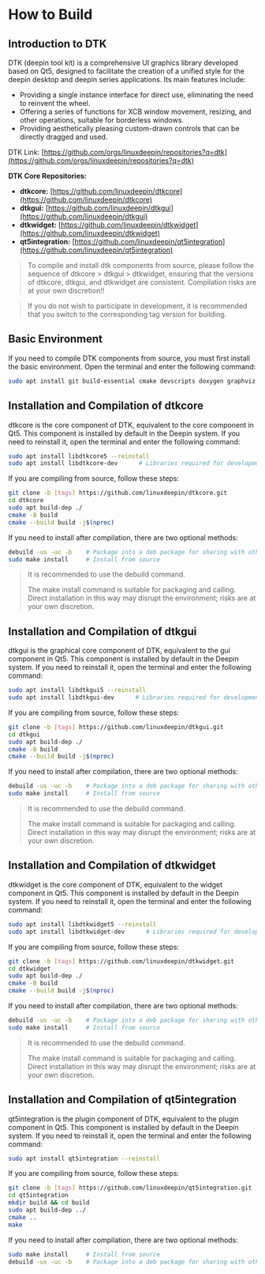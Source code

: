 # How to Build

## Introduction to DTK

DTK (deepin tool kit) is a comprehensive UI graphics library developed based on Qt5, designed to facilitate the creation of a unified style for the deepin desktop and deepin series applications. Its main features include:

- Providing a single instance interface for direct use, eliminating the need to reinvent the wheel.
- Offering a series of functions for XCB window movement, resizing, and other operations, suitable for borderless windows.
- Providing aesthetically pleasing custom-drawn controls that can be directly dragged and used.

DTK Link: [https://github.com/orgs/linuxdeepin/repositories?q=dtk](https://github.com/orgs/linuxdeepin/repositories?q=dtk)

**DTK Core Repositories:**

- **dtkcore:** [https://github.com/linuxdeepin/dtkcore](https://github.com/linuxdeepin/dtkcore)
- **dtkgui:** [https://github.com/linuxdeepin/dtkgui](https://github.com/linuxdeepin/dtkgui)
- **dtkwidget:** [https://github.com/linuxdeepin/dtkwidget](https://github.com/linuxdeepin/dtkwidget)
- **qt5integration:** [https://github.com/linuxdeepin/qt5integration](https://github.com/linuxdeepin/qt5integration)

> To compile and install dtk components from source, please follow the sequence of dtkcore > dtkgui > dtkwidget, ensuring that the versions of dtkcore, dtkgui, and dtkwidget are consistent. Compilation risks are at your own discretion!!

> If you do not wish to participate in development, it is recommended that you switch to the corresponding tag version for building.

## Basic Environment

If you need to compile DTK components from source, you must first install the basic environment. Open the terminal and enter the following command:

```bash
sudo apt install git build-essential cmake devscripts doxygen graphviz
```

## Installation and Compilation of dtkcore

dtkcore is the core component of DTK, equivalent to the core component in Qt5. This component is installed by default in the Deepin system. If you need to reinstall it, open the terminal and enter the following command:

```bash
sudo apt install libdtkcore5 --reinstall
sudo apt install libdtkcore-dev      # Libraries required for development software
```

If you are compiling from source, follow these steps:

```bash
git clone -b [tags] https://github.com/linuxdeepin/dtkcore.git
cd dtkcore
sudo apt build-dep ./
cmake -B build
cmake --build build -j$(nproc)
```

If you need to install after compilation, there are two optional methods:

```bash
debuild -us -uc -b    # Package into a deb package for sharing with others
sudo make install     # Install from source
```

> It is recommended to use the debuild command.
>
> The make install command is suitable for packaging and calling. Direct installation in this way may disrupt the environment; risks are at your own discretion.

## Installation and Compilation of dtkgui

dtkgui is the graphical core component of DTK, equivalent to the gui component in Qt5. This component is installed by default in the Deepin system. If you need to reinstall it, open the terminal and enter the following command:

```bash
sudo apt install libdtkgui5 --reinstall
sudo apt install libdtkgui-dev      # Libraries required for development software
```

If you are compiling from source, follow these steps:

```bash
git clone -b [tags] https://github.com/linuxdeepin/dtkgui.git
cd dtkgui
sudo apt build-dep ./
cmake -B build
cmake --build build -j$(nproc)
```

If you need to install after compilation, there are two optional methods:

```bash
debuild -us -uc -b    # Package into a deb package for sharing with others
sudo make install     # Install from source
```

> It is recommended to use the debuild command.
>
> The make install command is suitable for packaging and calling. Direct installation in this way may disrupt the environment; risks are at your own discretion.

## Installation and Compilation of dtkwidget

dtkwidget is the core component of DTK, equivalent to the widget component in Qt5. This component is installed by default in the Deepin system. If you need to reinstall it, open the terminal and enter the following command:

```bash
sudo apt install libdtkwidget5 --reinstall
sudo apt install libdtkwidget-dev      # Libraries required for development software
```

If you are compiling from source, follow these steps:

```bash
git clone -b [tags] https://github.com/linuxdeepin/dtkwidget.git
cd dtkwidget
sudo apt build-dep ./
cmake -B build
cmake --build build -j$(nproc)
```

If you need to install after compilation, there are two optional methods:

```bash
debuild -us -uc -b    # Package into a deb package for sharing with others
sudo make install     # Install from source
```

> It is recommended to use the debuild command.
>
> The make install command is suitable for packaging and calling. Direct installation in this way may disrupt the environment; risks are at your own discretion.

## Installation and Compilation of qt5integration

qt5integration is the plugin component of DTK, equivalent to the plugin component in Qt5. This component is installed by default in the Deepin system. If you need to reinstall it, open the terminal and enter the following command:

```bash
sudo apt install qt5integration --reinstall
```

If you are compiling from source, follow these steps:

```bash
git clone -b [tags] https://github.com/linuxdeepin/qt5integration.git
cd qt5integration
mkdir build && cd build
sudo apt build-dep ../
cmake ..
make
```

If you need to install after compilation, there are two optional methods:

```bash
sudo make install     # Install from source
debuild -us -uc -b    # Package into a deb package for sharing with others
```